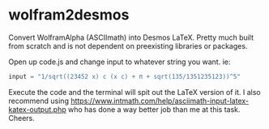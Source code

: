 # wolfram2desmos
Convert WolframAlpha (ASCIImath) into Desmos LaTeX. Pretty much built from scratch and is not dependent on preexisting libraries or packages.

Open up code.js and change input to whatever string you want. ie:

```javascript
input = "1/sqrt((23452 x) c (x c) + π + sqrt(135/1351235123))^5"
```

Execute the code and the terminal will spit out the LaTeX version of it.
I also recommend using https://www.intmath.com/help/asciimath-input-latex-katex-output.php who has done a way better job than me at this task. Cheers.
